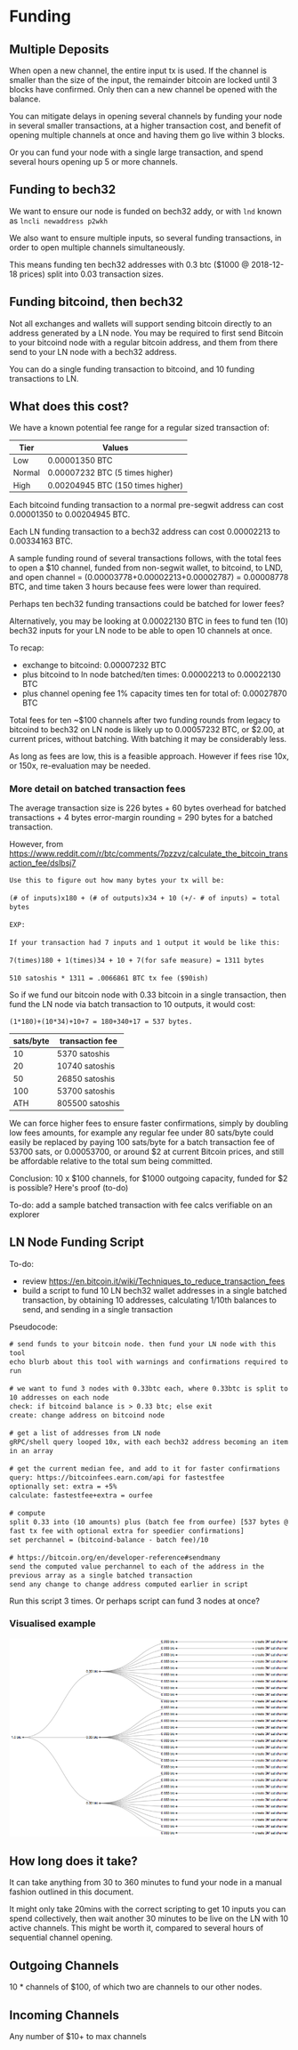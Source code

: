 # Funding

## Multiple Deposits

When open a new channel, the entire input tx is used. If the channel is smaller than the size of the input, the remainder bitcoin are locked until 3 blocks have confirmed. Only then can a new channel be opened with the balance.

You can mitigate delays in opening several channels by funding your node in several smaller transactions, at a higher transaction cost, and benefit of opening multiple channels at once and having them go live within 3 blocks.

Or you can fund your node with a single large transaction, and spend several hours opening up 5 or more channels.

## Funding to bech32

We want to ensure our node is funded on bech32 addy, or with `lnd` known as `lncli newaddress p2wkh`

We also want to ensure multiple inputs, so several funding transactions, in order to open multiple channels simultaneously. 

This means funding ten bech32 addresses with 0.3 btc ($1000 @ 2018-12-18 prices) split into 0.03 transaction sizes. 

## Funding bitcoind, then bech32

Not all exchanges and wallets will support sending bitcoin directly to an address generated by a LN node. You may be required to first send Bitcoin to your bitcoind node with a regular bitcoin address, and them from there send to your LN node with a bech32 address.

You can do a single funding transaction to bitcoind, and 10 funding transactions to LN.

## What does this cost?

We have a known potential fee range for a regular sized transaction of:

Tier       | Values
---------- | ----------
Low      | 0.00001350 BTC
Normal | 0.00007232 BTC (5 times higher)
High     | 0.00204945 BTC (150 times higher)

Each bitcoind funding transaction to a normal pre-segwit address can cost 0.00001350 to 0.00204945 BTC.

Each LN funding transaction to a bech32 address can cost 0.00002213 to 0.00334163 BTC.

A sample funding round of several transactions follows, with the total fees to open a $10 channel, funded from non-segwit wallet, to bitcoind, to LND, and open channel = (0.00003778+0.00002213+0.00002787) = 0.00008778 BTC, and time taken 3 hours because fees were lower than required. 

Perhaps ten bech32 funding transactions could be batched for lower fees?

Alternatively, you may be looking at 0.00022130 BTC in fees to fund ten (10) bech32 inputs for your LN node to be able to open 10 channels at once. 

To recap:

* exchange to bitcoind: 0.00007232 BTC 
* plus bitcoind to ln node batched/ten times: 0.00002213 to 0.00022130 BTC
* plus channel opening fee 1% capacity times ten for total of: 0.00027870 BTC

Total fees for ten ~$100 channels after two funding rounds from legacy to bitcoind to bech32 on LN node is likely up to 0.00057232 BTC, or $2.00, at current prices, without batching. With batching it may be considerably less.

As long as fees are low, this is a feasible approach. However if fees rise 10x, or 150x, re-evaluation may be needed.

### More detail on batched transaction fees

The average transaction size is 226 bytes + 60 bytes overhead for batched transactions + 4 bytes error-margin rounding = 290 bytes for a batched transaction.

However, from https://www.reddit.com/r/btc/comments/7pzzvz/calculate_the_bitcoin_transaction_fee/dslbsj7
```
Use this to figure out how many bytes your tx will be:

(# of inputs)x180 + (# of outputs)x34 + 10 (+/- # of inputs) = total bytes

EXP:

If your transaction had 7 inputs and 1 output it would be like this:

7(times)180 + 1(times)34 + 10 + 7(for safe measure) = 1311 bytes

510 satoshis * 1311 = .0066861 BTC tx fee ($90ish)
```

So if we fund our bitcoin node with 0.33 bitcoin in a single transaction, then fund the LN node via batch transaction to 10 outputs, it would cost:

```
(1*180)+(10*34)+10+7 = 180+340+17 = 537 bytes.
```

sats/byte | transaction fee
------ | ------
10  | 5370 satoshis
20  | 10740 satoshis
50  | 26850 satoshis
100 | 53700 satoshis
ATH | 805500 satoshis

We can force higher fees to ensure faster confirmations, simply by doubling low fees amounts, for example any regular fee under 80 sats/byte could easily be replaced by paying 100 sats/byte for a batch transaction fee of 53700 sats, or 0.00053700, or around $2 at current Bitcoin prices, and still be affordable relative to the total sum being committed. 

Conclusion: 10 x $100 channels, for $1000 outgoing capacity, funded for $2 is possible? Here's proof (to-do)

To-do: add a sample batched transaction with fee calcs verifiable on an explorer

## LN Node Funding Script
To-do:
* review https://en.bitcoin.it/wiki/Techniques_to_reduce_transaction_fees
* build a script to fund 10 LN bech32 wallet addresses in a single batched transaction, by obtaining 10 addresses, calculating 1/10th balances to send, and sending in a single transaction

Pseudocode:
```
# send funds to your bitcoin node. then fund your LN node with this tool
echo blurb about this tool with warnings and confirmations required to run

# we want to fund 3 nodes with 0.33btc each, where 0.33btc is split to 10 addresses on each node
check: if bitcoind balance is > 0.33 btc; else exit
create: change address on bitcoind node

# get a list of addresses from LN node
gRPC/shell query looped 10x, with each bech32 address becoming an item in an array

# get the current median fee, and add to it for faster confirmations
query: https://bitcoinfees.earn.com/api for fastestfee
optionally set: extra = +5%
calculate: fastestfee+extra = ourfee

# compute
split 0.33 into (10 amounts) plus (batch fee from ourfee) [537 bytes @ fast tx fee with optional extra for speedier confirmations]
set perchannel = (bitcoind-balance - batch fee)/10

# https://bitcoin.org/en/developer-reference#sendmany
send the computed value perchannel to each of the address in the previous array as a single batched transaction
send any change to change address computed earlier in script
```

Run this script 3 times. Or perhaps script can fund 3 nodes at once?

### Visualised example

![Funding Tree Detailed](https://raw.githubusercontent.com/bretton/ephemeral.services/master/docs/handbook/04-funding-tree-detailed.png "Funding Tree Detailed")

## How long does it take?

It can take anything from 30 to 360 minutes to fund your node in a manual fashion outlined in this document. 

It might only take 20mins with the correct scripting to get 10 inputs you can spend collectively, then wait another 30 minutes to be live on the LN with 10 active channels. This might be worth it, compared to several hours of sequential channel opening. 

## Outgoing Channels

10 * channels of $100, of which two are channels to our other nodes.

## Incoming Channels

Any number of $10+ to max channels




